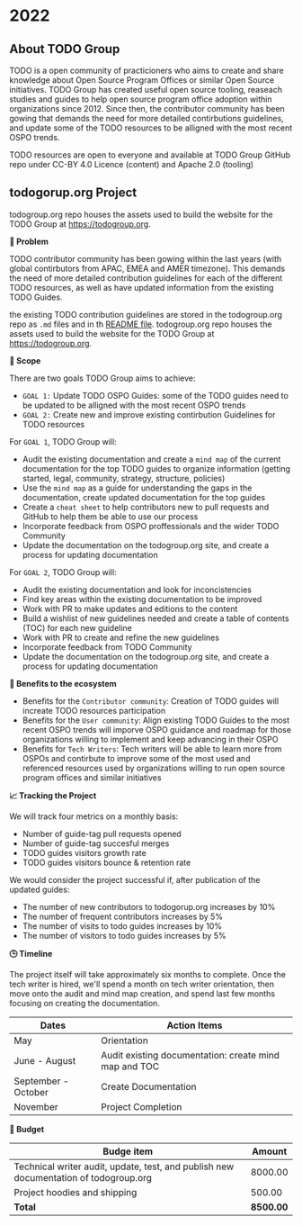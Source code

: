 # 2022

## About TODO Group

TODO is a open community of practicioners who aims to create and share knowledge about Open Source Program Offices or similar Open Source initiatives.
TODO Group has created useful open source tooling, reaseach studies and guides to help open source program office adoption within organizations since 2012.
Since then, the contributor community has been gowing that demands the need for more detailed contirbutions guidelines, and update some of the TODO resources 
to be alligned with the most recent OSPO trends.

TODO resources are open to everyone and available at TODO Group GitHub repo under CC-BY 4.0 Licence (content) and Apache 2.0 (tooling)

## todogorup.org Project

todogroup.org repo houses the assets used to build the website for the TODO Group at https://todogroup.org.

**🤔 Problem**

TODO contributor community has been gowing within the last years (with global contirbutors from APAC, EMEA and AMER timezone). This demands the need of more detailed contribution guidelines 
for each of the different TODO resources, as well as have updated information from the existing TODO Guides. 

the existing TODO contribution guidelines are stored in the todogroup.org repo as `.md` files and in th [README file](https://github.com/todogroup/todogroup.org#-adding-resources). 
todogroup.org repo houses the assets used to build the website for the TODO Group at https://todogroup.org.

**🎯 Scope**

There are two goals TODO Group aims to achieve:

* `GOAL 1:` Update TODO OSPO Guides: some of the TODO guides need to be updated to be alligned with the most recent OSPO trends
* `GOAL 2:`  Create new and improve existing contirbution Guidelines for TODO resources

For `GOAL 1`, TODO Group will:

* Audit the existing documentation and create a `mind map` of the current documentation for the top TODO guides to organize information (getting started, legal, community, strategy, structure, policies)
* Use the `mind map` as a guide for understanding the gaps in the documentation, create updated documentation for the top guides
* Create a `cheat sheet` to help contributors new to pull requests and GitHub to help them be able to use our process
* Incorporate feedback from OSPO proffessionals and the wider TODO Community
* Update the documentation on the todogroup.org site, and create a process for updating documentation

For `GOAL 2`, TODO Group will:

* Audit the existing documentation and look for inconcistencies
* Find key areas within the existing documentation to be improved
* Work with PR to make updates and editions to the content
* Build a wishlist of new guidelines needed and create a table of contents (TOC) for each new guideline
* Work with PR to create and refine the new guidelines
* Incorporate feedback from TODO Community
* Update the documentation on the todogroup.org site, and create a process for updating documentation

**🌱 Benefits to the ecosystem**


* Benefits for the `Contributor community`: Creation of TODO guides will increate TODO resources participation
* Benefits for the `User community`:  Align existing TODO Guides to the most recent OSPO trends will imporve OSPO guidance and roadmap for those organizations willing 
to implement and keep advancing in their OSPO
* Benefits for `Tech Writers`: Tech writers will be able to learn more from OSPOs and contirbute to improve some of the most used and referenced resources used by organizations
willing to run open source program offices and similar initiatives

**📈 Tracking the Project**

We will track four metrics on a monthly basis:

* Number of guide-tag pull requests opened
* Number of guide-tag succesful merges
* TODO guides visitors growth rate
* TODO guides visitors bounce & retention rate

We would consider the project successful if, after publication of the updated guides:

* The number of new contributors to todogorup.org increases by 10%
* The number of frequent contributors increases by 5%
* The number of visits to todo guides increases by 10%
* The number of visitors to todo guides increases by 5%


**🕒 Timeline**

The project itself will take approximately six months to complete. Once the tech writer is hired, we'll spend a month on tech writer orientation, then move onto the audit and mind map creation, 
and spend last few months focusing on creating the documentation.

| Dates | Action Items |
| --- | --- |
| May | Orientation |
| June - August | Audit existing documentation: create mind map and TOC |
| September - October | Create Documentation |
| November | Project Completion |

**💸 Budget**

| Budge item | Amount |
| --- | --- |
| Technical writer audit, update, test, and publish new documentation of todogroup.org | 8000.00 |
| Project hoodies and shipping | 500.00 |
| **Total** | **8500.00** |


